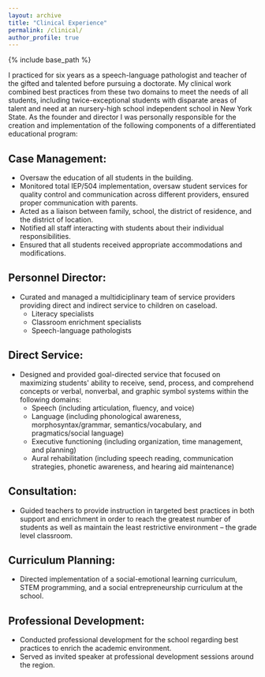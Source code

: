 ```yaml
---
layout: archive
title: "Clinical Experience"
permalink: /clinical/
author_profile: true
---
```


{% include base_path %}

I practiced for six years as a speech-language pathologist and teacher of the gifted and talented before pursuing a doctorate. 
My clinical work combined best practices from these two domains to meet the needs of all students, including twice-exceptional students with disparate areas of talent and need at an nursery-high school independent school in New York State. 
As the founder and director I was personally responsible for the creation and implementation of the following components of a differentiated educational program:

## Case Management:
* Oversaw the education of all students in the building.  
* Monitored total IEP/504 implementation, oversaw student services for quality control and communication across different providers, ensured proper communication with parents.  
* Acted as a liaison between family, school, the district of residence, and the district of location.  
* Notified all staff interacting with students about their individual responsibilities.  
* Ensured that all students received appropriate accommodations and modifications.  

## Personnel Director:
* Curated and managed a multidiciplinary team of service providers providing direct and indirect service to children on caseload.  
  * Literacy specialists  
  * Classroom enrichment specialists  
  * Speech-language pathologists  

## Direct Service:
* Designed and provided goal-directed service that focused on maximizing students' ability to receive, send, process, and comprehend concepts or verbal, nonverbal, and graphic symbol systems within the following domains:  
  * Speech (including articulation, fluency, and voice)  
  * Language (including phonological awareness, morphosyntax/grammar, semantics/vocabulary, and pragmatics/social language)  
  * Executive functioning (including organization, time management, and planning)  
  * Aural rehabilitation (including speech reading, communication strategies, phonetic awareness, and hearing aid maintenance)  

## Consultation:
* Guided teachers to provide instruction in targeted best practices in both support and enrichment in order to reach the greatest number of students as well as maintain the least restrictive environment – the grade level classroom.  

## Curriculum Planning:
* Directed implementation of a social-emotional learning curriculum, STEM programming, and a social entrepreneurship curriculum at the school.  

## Professional Development:
* Conducted professional development for the school regarding best practices to enrich the academic environment.  
* Served as invited speaker at professional development sessions around the region.  
